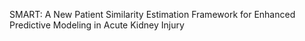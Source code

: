SMART: A New Patient Similarity Estimation Framework for Enhanced Predictive Modeling in Acute Kidney Injury
